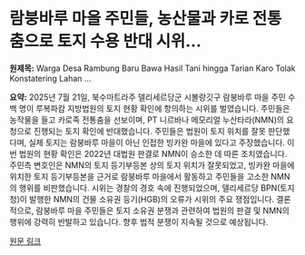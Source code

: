 # 람붕바루 마을 주민들, 농산물과 카로 전통춤으로 토지 수용 반대 시위…

**원제목:** Warga Desa Rambung Baru Bawa Hasil Tani hingga Tarian Karo Tolak Konstatering Lahan ...

**요약:** 2025년 7월 21일, 북수마트라주 델리세르당군 시볼랑깃구 람붕바루 마을 주민 수백 명이 루복파캄 지방법원의 토지 현황 확인에 항의하는 시위를 벌였습니다.  주민들은 농작물을 들고 카로족 전통춤을 선보이며, PT 니르바나 메모리얼 누산타라(NMN)의 요청으로 진행되는 토지 확인에 반대했습니다.  주민들은 법원이 토지 위치를 잘못 판단했다며,  실제 토지는 람붕바루 마을이 아닌 인접한 빙카완 마을에 있다고 주장했습니다.  이번 법원의 현황 확인은 2022년 대법원 판결로 NMN이 승소한 데 따른 조치였습니다.  주민측 변호인은 NMN의 토지 등기부등본 상의 토지 위치가 잘못되었고,  빙카완 마을에 위치한 토지 등기부등본을 근거로 람붕바루 마을에서 활동하고 주민들을 고소한 NMN의 행위를 비판했습니다.  시위는 경찰의 경호 속에 진행되었으며,  델리세르당 BPN(토지청)이 발행한 NMN의 건물 소유권 등기(HGB)의 오류가 시위의 주요 쟁점입니다.  결론적으로,  람붕바루 마을 주민들은 토지 소유권 분쟁과 관련하여 법원의 판결 및 NMN의 행위에 강력히 반발하고 있습니다.  향후 법적 분쟁이 지속될 것으로 예상됩니다.

[원문 링크](https://medan.kompas.com/read/2025/07/21/161924778/warga-desa-rambung-baru-bawa-hasil-tani-hingga-tarian-karo-tolak-konstatering)
